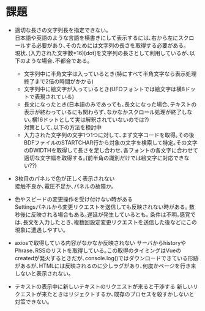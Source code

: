 # 課題  
* 適切な長さの文字列長を指定できない｡  
日本語や英語のような言語を横書きにして表示するには､右から左にスクロールする必要があり､そのためには文字列の長さを取得する必要がある｡  
現状､(入力された文字数*16)[dot]を文字列の長さとして利用しているが､以下のような場合､不都合である｡  

    * 文字列中に半角文字は入っているとき(特にすべて半角文字なら表示処理終了まで2倍の時間がかかる)
    * 文字列中に絵文字が入っているとき(UFOフォントでは絵文字は横8ドットで表現されている)
    * 長文になったとき(日本語のみであっても､長文になった場合､テキストの表示が終わっているにも関わらず､なかなかスクロール処理が終了しない｡横16ドットとして実は解釈されていないのでは?)  
対策として､以下の方法を検討中  
    * 入力された文字列の文字1つ1つに対して､まず文字コードを取得｡その後BDFファイルのSTARTCHAR行から対象の文字を検索して特定｡その文字のDWIDTHを取得して長さを足し合わせ､各フォントの各文字に合わせて適切な文字幅を取得する｡(前半角の識別だけでは絵文字に対応できない??)

* 3枚目のパネルで色が正しく表示されない  
接触不良か､電圧不足か､パネルの故障か｡

* 色やスピードの変更操作を受け付けない時がある  
Settingsパネルから変更リクエストを送信しても反映されない時がある｡ 数秒後に反映される場合もある｡遅延が発生しているとも｡ 
条件は不明｡感覚では､長文を入力したとき､複数回設定変更リクエストを送信した後などにこの現象に遭遇しやすい｡

* axiosで取得している内容がなかなか反映されない
サーバからhistoryやPhrase､RSSのリストを取得している｡この取得のタイミングはVueのcreatedが発火するときだが､console.log()ではダウンロードできている形跡があるが､HTMLには反映されるのに少しラグがあり､何度かページを行き来しないと表示されない｡

* テキストの表示中に新しいテキストのリクエストが来ると干渉する
新しいリクエストが来たときはリジェクトするか､既存のプロセスを殺すかしないと対策できない｡